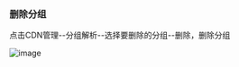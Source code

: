 ### 删除分组

点击CDN管理--分组解析--选择要删除的分组--删除，删除分组

![image](https://user-images.githubusercontent.com/90588289/134634890-ffbe7b05-9156-49a0-ac29-73c4d1f374ac.png)
